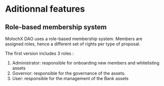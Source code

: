 # Aditionnal features

## Role-based membership system <a href="#markdown-header-members" id="markdown-header-members"></a>

MolochX DAO uses a role-based membership system. Members are assigned roles, hence a different set of rights  per type of proposal.

The first version includes 3 roles :

1. Administrator: responsible for onboarding new members and whitelisting assets
2. Governor: responsible for the governance of the assets.
3. User: responsible for the management of the Bank assets
